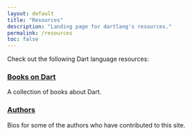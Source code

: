 ```yaml
---
layout: default
title: "Resources"
description: "Landing page for dartlang's resources."
permalink: /resources
toc: false
---
```


Check out the following Dart language resources:

<div class="card-grid">
  <div class="card">
    <h3><a href="/resources/books">Books on Dart</a></h3>
    <p>A collection of books about Dart.</p>
  </div>

  <div class="card">
    <h3><a href="/resources/authors">Authors</a></h3>
    <p>Bios for some of the authors who have contributed to this site.</p>
  </div>
</div>

